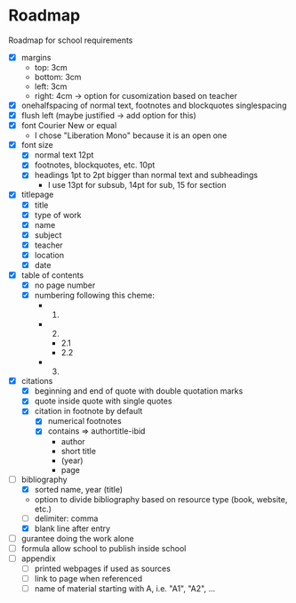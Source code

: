 # Roadmap

Roadmap for school requirements

- [x] margins
    - top: 3cm
    - bottom: 3cm
    - left: 3cm
    - right: 4cm -> option for cusomization based on teacher
- [x] onehalfspacing of normal text, footnotes and blockquotes singlespacing
- [x] flush left (maybe justified -> add option for this)
- [x] font Courier New or equal
    - I chose "Liberation Mono" because it is an open one
- [x] font size
    - [x] normal text 12pt
    - [x] footnotes, blockquotes, etc. 10pt
    - [x] headings 1pt to 2pt bigger than normal text and subheadings
        - I use 13pt for subsub, 14pt for sub, 15 for section
- [x] titlepage
    - [x] title
    - [x] type of work
    - [x] name
    - [x] subject
    - [x] teacher
    - [x] location
    - [x] date
- [x] table of contents
    - [x] no page number
    - [x] numbering following this cheme:
        - 1.
        - 2.
            - 2.1
            - 2.2
        - 3.
- [x] citations
    - [x] beginning and end of quote with double quotation marks
    - [x] quote inside quote with single quotes
    - [x] citation in footnote by default
        - [x] numerical footnotes
        - [x] contains => authortitle-ibid
            - author
            - short title
            - (year)
            - page
- [ ] bibliography
    - [x] sorted name, year (title)
    - option to divide bibliography based on resource type (book, website, etc.)
    - [ ] delimiter: comma
    - [x] blank line after entry
- [ ] gurantee doing the work alone
- [ ] formula allow school to publish inside school
- [ ] appendix
    - [ ] printed webpages if used as sources
    - [ ] link to page when referenced
    - [ ] name of material starting with A, i.e. "A1", "A2", ...